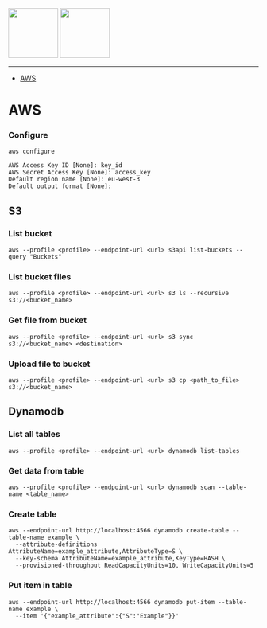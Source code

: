 <img height="100px" src="https://user-images.githubusercontent.com/28403617/172728813-44af208a-978d-4ef1-a6e6-ff724d5baf0f.svg#gh-dark-mode-only" />
<img height="100px" src="https://user-images.githubusercontent.com/28403617/172728814-0628eea3-922e-4011-8411-51c562f4e576.svg#gh-light-mode-only" />

---

- [AWS](#aws)

# AWS

### Configure

```
aws configure

AWS Access Key ID [None]: key_id
AWS Secret Access Key [None]: access_key
Default region name [None]: eu-west-3 
Default output format [None]:
```

## S3

### List bucket

```
aws --profile <profile> --endpoint-url <url> s3api list-buckets --query "Buckets"
```

### List bucket files

```
aws --profile <profile> --endpoint-url <url> s3 ls --recursive s3://<bucket_name>
```

### Get file from bucket

```
aws --profile <profile> --endpoint-url <url> s3 sync s3://<bucket_name> <destination>
```

### Upload file to bucket

```
aws --profile <profile> --endpoint-url <url> s3 cp <path_to_file> s3://<bucket_name>
```

## Dynamodb

### List all tables

```
aws --profile <profile> --endpoint-url <url> dynamodb list-tables
```

### Get data from table

```
aws --profile <profile> --endpoint-url <url> dynamodb scan --table-name <table_name>
```

### Create table

```
aws --endpoint-url http://localhost:4566 dynamodb create-table --table-name example \
  --attribute-definitions AttributeName=example_attribute,AttributeType=S \
  --key-schema AttributeName=example_attribute,KeyType=HASH \
  --provisioned-throughput ReadCapacityUnits=10, WriteCapacityUnits=5
```

### Put item in table

```
aws --endpoint-url http://localhost:4566 dynamodb put-item --table-name example \
  --item '{"example_attribute":{"S":"Example"}}'
```
